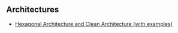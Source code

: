 ## Architectures

* [Hexagonal Architecture and Clean Architecture (with examples)](https://dev.to/dyarleniber/hexagonal-architecture-and-clean-architecture-with-examples-48oi)


